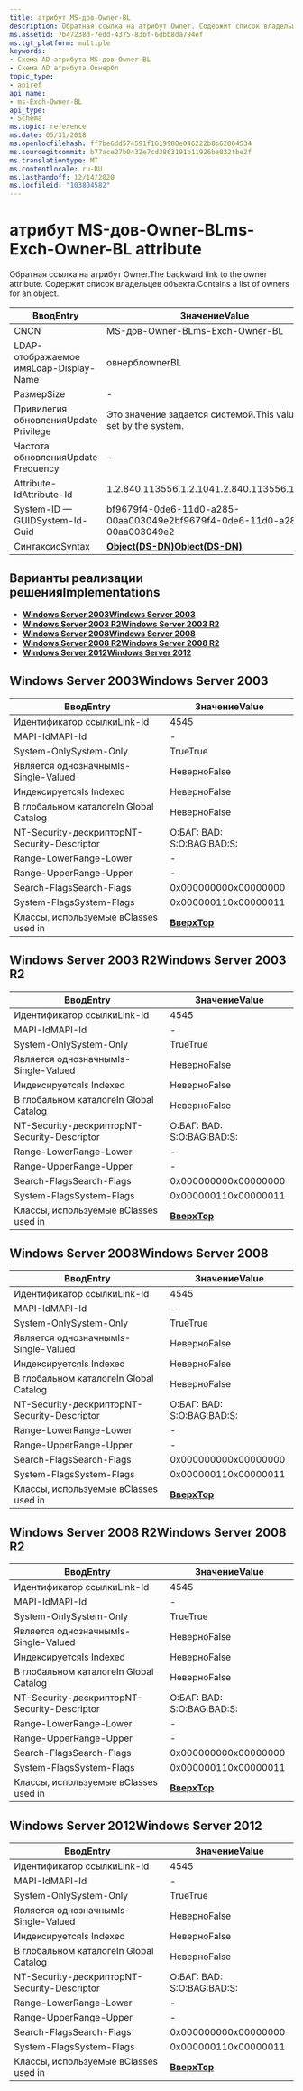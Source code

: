 ```yaml
---
title: атрибут MS-дов-Owner-BL
description: Обратная ссылка на атрибут Owner. Содержит список владельцев объекта.
ms.assetid: 7b47238d-7edd-4375-83bf-6dbb8da794ef
ms.tgt_platform: multiple
keywords:
- Схема AD атрибута MS-дов-Owner-BL
- Схема AD атрибута Овнербл
topic_type:
- apiref
api_name:
- ms-Exch-Owner-BL
api_type:
- Schema
ms.topic: reference
ms.date: 05/31/2018
ms.openlocfilehash: ff7be6dd574591f1619980e046222b8b62864534
ms.sourcegitcommit: b77ace27b0432e7cd3863191b11926be032fbe2f
ms.translationtype: MT
ms.contentlocale: ru-RU
ms.lasthandoff: 12/14/2020
ms.locfileid: "103804582"
---
```

# <a name="ms-exch-owner-bl-attribute"></a><span data-ttu-id="b8a55-106">атрибут MS-дов-Owner-BL</span><span class="sxs-lookup"><span data-stu-id="b8a55-106">ms-Exch-Owner-BL attribute</span></span>

<span data-ttu-id="b8a55-107">Обратная ссылка на атрибут Owner.</span><span class="sxs-lookup"><span data-stu-id="b8a55-107">The backward link to the owner attribute.</span></span> <span data-ttu-id="b8a55-108">Содержит список владельцев объекта.</span><span class="sxs-lookup"><span data-stu-id="b8a55-108">Contains a list of owners for an object.</span></span>



| <span data-ttu-id="b8a55-109">Ввод</span><span class="sxs-lookup"><span data-stu-id="b8a55-109">Entry</span></span> | <span data-ttu-id="b8a55-110">Значение</span><span class="sxs-lookup"><span data-stu-id="b8a55-110">Value</span></span> |
|-------------------|-----------------------------------------|
| <span data-ttu-id="b8a55-111">CN</span><span class="sxs-lookup"><span data-stu-id="b8a55-111">CN</span></span>                | <span data-ttu-id="b8a55-112">MS-дов-Owner-BL</span><span class="sxs-lookup"><span data-stu-id="b8a55-112">ms-Exch-Owner-BL</span></span>                        |
| <span data-ttu-id="b8a55-113">LDAP-отображаемое имя</span><span class="sxs-lookup"><span data-stu-id="b8a55-113">Ldap-Display-Name</span></span> | <span data-ttu-id="b8a55-114">овнербл</span><span class="sxs-lookup"><span data-stu-id="b8a55-114">ownerBL</span></span>                                 |
| <span data-ttu-id="b8a55-115">Размер</span><span class="sxs-lookup"><span data-stu-id="b8a55-115">Size</span></span>              | \-                                      |
| <span data-ttu-id="b8a55-116">Привилегия обновления</span><span class="sxs-lookup"><span data-stu-id="b8a55-116">Update Privilege</span></span>  | <span data-ttu-id="b8a55-117">Это значение задается системой.</span><span class="sxs-lookup"><span data-stu-id="b8a55-117">This value is set by the system.</span></span>        |
| <span data-ttu-id="b8a55-118">Частота обновления</span><span class="sxs-lookup"><span data-stu-id="b8a55-118">Update Frequency</span></span>  | \-                                      |
| <span data-ttu-id="b8a55-119">Attribute-Id</span><span class="sxs-lookup"><span data-stu-id="b8a55-119">Attribute-Id</span></span>      | <span data-ttu-id="b8a55-120">1.2.840.113556.1.2.104</span><span class="sxs-lookup"><span data-stu-id="b8a55-120">1.2.840.113556.1.2.104</span></span>                  |
| <span data-ttu-id="b8a55-121">System-ID — GUID</span><span class="sxs-lookup"><span data-stu-id="b8a55-121">System-Id-Guid</span></span>    | <span data-ttu-id="b8a55-122">bf9679f4-0de6-11d0-a285-00aa003049e2</span><span class="sxs-lookup"><span data-stu-id="b8a55-122">bf9679f4-0de6-11d0-a285-00aa003049e2</span></span>    |
| <span data-ttu-id="b8a55-123">Синтаксис</span><span class="sxs-lookup"><span data-stu-id="b8a55-123">Syntax</span></span>            | [<span data-ttu-id="b8a55-124">**Object(DS-DN)**</span><span class="sxs-lookup"><span data-stu-id="b8a55-124">**Object(DS-DN)**</span></span>](s-object-ds-dn.md) |



## <a name="implementations"></a><span data-ttu-id="b8a55-125">Варианты реализации решения</span><span class="sxs-lookup"><span data-stu-id="b8a55-125">Implementations</span></span>

-   [<span data-ttu-id="b8a55-126">**Windows Server 2003**</span><span class="sxs-lookup"><span data-stu-id="b8a55-126">**Windows Server 2003**</span></span>](#windows-server-2003)
-   [<span data-ttu-id="b8a55-127">**Windows Server 2003 R2**</span><span class="sxs-lookup"><span data-stu-id="b8a55-127">**Windows Server 2003 R2**</span></span>](#windows-server-2003-r2)
-   [<span data-ttu-id="b8a55-128">**Windows Server 2008**</span><span class="sxs-lookup"><span data-stu-id="b8a55-128">**Windows Server 2008**</span></span>](#windows-server-2008)
-   [<span data-ttu-id="b8a55-129">**Windows Server 2008 R2**</span><span class="sxs-lookup"><span data-stu-id="b8a55-129">**Windows Server 2008 R2**</span></span>](#windows-server-2008-r2)
-   [<span data-ttu-id="b8a55-130">**Windows Server 2012**</span><span class="sxs-lookup"><span data-stu-id="b8a55-130">**Windows Server 2012**</span></span>](#windows-server-2012)

## <a name="windows-server-2003"></a><span data-ttu-id="b8a55-131">Windows Server 2003</span><span class="sxs-lookup"><span data-stu-id="b8a55-131">Windows Server 2003</span></span>



| <span data-ttu-id="b8a55-132">Ввод</span><span class="sxs-lookup"><span data-stu-id="b8a55-132">Entry</span></span> | <span data-ttu-id="b8a55-133">Значение</span><span class="sxs-lookup"><span data-stu-id="b8a55-133">Value</span></span> |
|------------------------|---------------------------------|
| <span data-ttu-id="b8a55-134">Идентификатор ссылки</span><span class="sxs-lookup"><span data-stu-id="b8a55-134">Link-Id</span></span>                | <span data-ttu-id="b8a55-135">45</span><span class="sxs-lookup"><span data-stu-id="b8a55-135">45</span></span>                              |
| <span data-ttu-id="b8a55-136">MAPI-Id</span><span class="sxs-lookup"><span data-stu-id="b8a55-136">MAPI-Id</span></span>                | \-                              |
| <span data-ttu-id="b8a55-137">System-Only</span><span class="sxs-lookup"><span data-stu-id="b8a55-137">System-Only</span></span>            | <span data-ttu-id="b8a55-138">True</span><span class="sxs-lookup"><span data-stu-id="b8a55-138">True</span></span>                            |
| <span data-ttu-id="b8a55-139">Является однозначным</span><span class="sxs-lookup"><span data-stu-id="b8a55-139">Is-Single-Valued</span></span>       | <span data-ttu-id="b8a55-140">Неверно</span><span class="sxs-lookup"><span data-stu-id="b8a55-140">False</span></span>                           |
| <span data-ttu-id="b8a55-141">Индексируется</span><span class="sxs-lookup"><span data-stu-id="b8a55-141">Is Indexed</span></span>             | <span data-ttu-id="b8a55-142">Неверно</span><span class="sxs-lookup"><span data-stu-id="b8a55-142">False</span></span>                           |
| <span data-ttu-id="b8a55-143">В глобальном каталоге</span><span class="sxs-lookup"><span data-stu-id="b8a55-143">In Global Catalog</span></span>      | <span data-ttu-id="b8a55-144">Неверно</span><span class="sxs-lookup"><span data-stu-id="b8a55-144">False</span></span>                           |
| <span data-ttu-id="b8a55-145">NT-Security-дескриптор</span><span class="sxs-lookup"><span data-stu-id="b8a55-145">NT-Security-Descriptor</span></span> | <span data-ttu-id="b8a55-146">О:БАГ: BAD: S:</span><span class="sxs-lookup"><span data-stu-id="b8a55-146">O:BAG:BAD:S:</span></span>                    |
| <span data-ttu-id="b8a55-147">Range-Lower</span><span class="sxs-lookup"><span data-stu-id="b8a55-147">Range-Lower</span></span>            | \-                              |
| <span data-ttu-id="b8a55-148">Range-Upper</span><span class="sxs-lookup"><span data-stu-id="b8a55-148">Range-Upper</span></span>            | \-                              |
| <span data-ttu-id="b8a55-149">Search-Flags</span><span class="sxs-lookup"><span data-stu-id="b8a55-149">Search-Flags</span></span>           | <span data-ttu-id="b8a55-150">0x00000000</span><span class="sxs-lookup"><span data-stu-id="b8a55-150">0x00000000</span></span>                      |
| <span data-ttu-id="b8a55-151">System-Flags</span><span class="sxs-lookup"><span data-stu-id="b8a55-151">System-Flags</span></span>           | <span data-ttu-id="b8a55-152">0x00000011</span><span class="sxs-lookup"><span data-stu-id="b8a55-152">0x00000011</span></span>                      |
| <span data-ttu-id="b8a55-153">Классы, используемые в</span><span class="sxs-lookup"><span data-stu-id="b8a55-153">Classes used in</span></span>        | [<span data-ttu-id="b8a55-154">**Вверх**</span><span class="sxs-lookup"><span data-stu-id="b8a55-154">**Top**</span></span>](c-top.md)<br/> |



## <a name="windows-server-2003-r2"></a><span data-ttu-id="b8a55-155">Windows Server 2003 R2</span><span class="sxs-lookup"><span data-stu-id="b8a55-155">Windows Server 2003 R2</span></span>



| <span data-ttu-id="b8a55-156">Ввод</span><span class="sxs-lookup"><span data-stu-id="b8a55-156">Entry</span></span> | <span data-ttu-id="b8a55-157">Значение</span><span class="sxs-lookup"><span data-stu-id="b8a55-157">Value</span></span> |
|------------------------|---------------------------------|
| <span data-ttu-id="b8a55-158">Идентификатор ссылки</span><span class="sxs-lookup"><span data-stu-id="b8a55-158">Link-Id</span></span>                | <span data-ttu-id="b8a55-159">45</span><span class="sxs-lookup"><span data-stu-id="b8a55-159">45</span></span>                              |
| <span data-ttu-id="b8a55-160">MAPI-Id</span><span class="sxs-lookup"><span data-stu-id="b8a55-160">MAPI-Id</span></span>                | \-                              |
| <span data-ttu-id="b8a55-161">System-Only</span><span class="sxs-lookup"><span data-stu-id="b8a55-161">System-Only</span></span>            | <span data-ttu-id="b8a55-162">True</span><span class="sxs-lookup"><span data-stu-id="b8a55-162">True</span></span>                            |
| <span data-ttu-id="b8a55-163">Является однозначным</span><span class="sxs-lookup"><span data-stu-id="b8a55-163">Is-Single-Valued</span></span>       | <span data-ttu-id="b8a55-164">Неверно</span><span class="sxs-lookup"><span data-stu-id="b8a55-164">False</span></span>                           |
| <span data-ttu-id="b8a55-165">Индексируется</span><span class="sxs-lookup"><span data-stu-id="b8a55-165">Is Indexed</span></span>             | <span data-ttu-id="b8a55-166">Неверно</span><span class="sxs-lookup"><span data-stu-id="b8a55-166">False</span></span>                           |
| <span data-ttu-id="b8a55-167">В глобальном каталоге</span><span class="sxs-lookup"><span data-stu-id="b8a55-167">In Global Catalog</span></span>      | <span data-ttu-id="b8a55-168">Неверно</span><span class="sxs-lookup"><span data-stu-id="b8a55-168">False</span></span>                           |
| <span data-ttu-id="b8a55-169">NT-Security-дескриптор</span><span class="sxs-lookup"><span data-stu-id="b8a55-169">NT-Security-Descriptor</span></span> | <span data-ttu-id="b8a55-170">О:БАГ: BAD: S:</span><span class="sxs-lookup"><span data-stu-id="b8a55-170">O:BAG:BAD:S:</span></span>                    |
| <span data-ttu-id="b8a55-171">Range-Lower</span><span class="sxs-lookup"><span data-stu-id="b8a55-171">Range-Lower</span></span>            | \-                              |
| <span data-ttu-id="b8a55-172">Range-Upper</span><span class="sxs-lookup"><span data-stu-id="b8a55-172">Range-Upper</span></span>            | \-                              |
| <span data-ttu-id="b8a55-173">Search-Flags</span><span class="sxs-lookup"><span data-stu-id="b8a55-173">Search-Flags</span></span>           | <span data-ttu-id="b8a55-174">0x00000000</span><span class="sxs-lookup"><span data-stu-id="b8a55-174">0x00000000</span></span>                      |
| <span data-ttu-id="b8a55-175">System-Flags</span><span class="sxs-lookup"><span data-stu-id="b8a55-175">System-Flags</span></span>           | <span data-ttu-id="b8a55-176">0x00000011</span><span class="sxs-lookup"><span data-stu-id="b8a55-176">0x00000011</span></span>                      |
| <span data-ttu-id="b8a55-177">Классы, используемые в</span><span class="sxs-lookup"><span data-stu-id="b8a55-177">Classes used in</span></span>        | [<span data-ttu-id="b8a55-178">**Вверх**</span><span class="sxs-lookup"><span data-stu-id="b8a55-178">**Top**</span></span>](c-top.md)<br/> |



## <a name="windows-server-2008"></a><span data-ttu-id="b8a55-179">Windows Server 2008</span><span class="sxs-lookup"><span data-stu-id="b8a55-179">Windows Server 2008</span></span>



| <span data-ttu-id="b8a55-180">Ввод</span><span class="sxs-lookup"><span data-stu-id="b8a55-180">Entry</span></span> | <span data-ttu-id="b8a55-181">Значение</span><span class="sxs-lookup"><span data-stu-id="b8a55-181">Value</span></span> |
|------------------------|---------------------------------|
| <span data-ttu-id="b8a55-182">Идентификатор ссылки</span><span class="sxs-lookup"><span data-stu-id="b8a55-182">Link-Id</span></span>                | <span data-ttu-id="b8a55-183">45</span><span class="sxs-lookup"><span data-stu-id="b8a55-183">45</span></span>                              |
| <span data-ttu-id="b8a55-184">MAPI-Id</span><span class="sxs-lookup"><span data-stu-id="b8a55-184">MAPI-Id</span></span>                | \-                              |
| <span data-ttu-id="b8a55-185">System-Only</span><span class="sxs-lookup"><span data-stu-id="b8a55-185">System-Only</span></span>            | <span data-ttu-id="b8a55-186">True</span><span class="sxs-lookup"><span data-stu-id="b8a55-186">True</span></span>                            |
| <span data-ttu-id="b8a55-187">Является однозначным</span><span class="sxs-lookup"><span data-stu-id="b8a55-187">Is-Single-Valued</span></span>       | <span data-ttu-id="b8a55-188">Неверно</span><span class="sxs-lookup"><span data-stu-id="b8a55-188">False</span></span>                           |
| <span data-ttu-id="b8a55-189">Индексируется</span><span class="sxs-lookup"><span data-stu-id="b8a55-189">Is Indexed</span></span>             | <span data-ttu-id="b8a55-190">Неверно</span><span class="sxs-lookup"><span data-stu-id="b8a55-190">False</span></span>                           |
| <span data-ttu-id="b8a55-191">В глобальном каталоге</span><span class="sxs-lookup"><span data-stu-id="b8a55-191">In Global Catalog</span></span>      | <span data-ttu-id="b8a55-192">Неверно</span><span class="sxs-lookup"><span data-stu-id="b8a55-192">False</span></span>                           |
| <span data-ttu-id="b8a55-193">NT-Security-дескриптор</span><span class="sxs-lookup"><span data-stu-id="b8a55-193">NT-Security-Descriptor</span></span> | <span data-ttu-id="b8a55-194">О:БАГ: BAD: S:</span><span class="sxs-lookup"><span data-stu-id="b8a55-194">O:BAG:BAD:S:</span></span>                    |
| <span data-ttu-id="b8a55-195">Range-Lower</span><span class="sxs-lookup"><span data-stu-id="b8a55-195">Range-Lower</span></span>            | \-                              |
| <span data-ttu-id="b8a55-196">Range-Upper</span><span class="sxs-lookup"><span data-stu-id="b8a55-196">Range-Upper</span></span>            | \-                              |
| <span data-ttu-id="b8a55-197">Search-Flags</span><span class="sxs-lookup"><span data-stu-id="b8a55-197">Search-Flags</span></span>           | <span data-ttu-id="b8a55-198">0x00000000</span><span class="sxs-lookup"><span data-stu-id="b8a55-198">0x00000000</span></span>                      |
| <span data-ttu-id="b8a55-199">System-Flags</span><span class="sxs-lookup"><span data-stu-id="b8a55-199">System-Flags</span></span>           | <span data-ttu-id="b8a55-200">0x00000011</span><span class="sxs-lookup"><span data-stu-id="b8a55-200">0x00000011</span></span>                      |
| <span data-ttu-id="b8a55-201">Классы, используемые в</span><span class="sxs-lookup"><span data-stu-id="b8a55-201">Classes used in</span></span>        | [<span data-ttu-id="b8a55-202">**Вверх**</span><span class="sxs-lookup"><span data-stu-id="b8a55-202">**Top**</span></span>](c-top.md)<br/> |



## <a name="windows-server-2008-r2"></a><span data-ttu-id="b8a55-203">Windows Server 2008 R2</span><span class="sxs-lookup"><span data-stu-id="b8a55-203">Windows Server 2008 R2</span></span>



| <span data-ttu-id="b8a55-204">Ввод</span><span class="sxs-lookup"><span data-stu-id="b8a55-204">Entry</span></span> | <span data-ttu-id="b8a55-205">Значение</span><span class="sxs-lookup"><span data-stu-id="b8a55-205">Value</span></span> |
|------------------------|---------------------------------|
| <span data-ttu-id="b8a55-206">Идентификатор ссылки</span><span class="sxs-lookup"><span data-stu-id="b8a55-206">Link-Id</span></span>                | <span data-ttu-id="b8a55-207">45</span><span class="sxs-lookup"><span data-stu-id="b8a55-207">45</span></span>                              |
| <span data-ttu-id="b8a55-208">MAPI-Id</span><span class="sxs-lookup"><span data-stu-id="b8a55-208">MAPI-Id</span></span>                | \-                              |
| <span data-ttu-id="b8a55-209">System-Only</span><span class="sxs-lookup"><span data-stu-id="b8a55-209">System-Only</span></span>            | <span data-ttu-id="b8a55-210">True</span><span class="sxs-lookup"><span data-stu-id="b8a55-210">True</span></span>                            |
| <span data-ttu-id="b8a55-211">Является однозначным</span><span class="sxs-lookup"><span data-stu-id="b8a55-211">Is-Single-Valued</span></span>       | <span data-ttu-id="b8a55-212">Неверно</span><span class="sxs-lookup"><span data-stu-id="b8a55-212">False</span></span>                           |
| <span data-ttu-id="b8a55-213">Индексируется</span><span class="sxs-lookup"><span data-stu-id="b8a55-213">Is Indexed</span></span>             | <span data-ttu-id="b8a55-214">Неверно</span><span class="sxs-lookup"><span data-stu-id="b8a55-214">False</span></span>                           |
| <span data-ttu-id="b8a55-215">В глобальном каталоге</span><span class="sxs-lookup"><span data-stu-id="b8a55-215">In Global Catalog</span></span>      | <span data-ttu-id="b8a55-216">Неверно</span><span class="sxs-lookup"><span data-stu-id="b8a55-216">False</span></span>                           |
| <span data-ttu-id="b8a55-217">NT-Security-дескриптор</span><span class="sxs-lookup"><span data-stu-id="b8a55-217">NT-Security-Descriptor</span></span> | <span data-ttu-id="b8a55-218">О:БАГ: BAD: S:</span><span class="sxs-lookup"><span data-stu-id="b8a55-218">O:BAG:BAD:S:</span></span>                    |
| <span data-ttu-id="b8a55-219">Range-Lower</span><span class="sxs-lookup"><span data-stu-id="b8a55-219">Range-Lower</span></span>            | \-                              |
| <span data-ttu-id="b8a55-220">Range-Upper</span><span class="sxs-lookup"><span data-stu-id="b8a55-220">Range-Upper</span></span>            | \-                              |
| <span data-ttu-id="b8a55-221">Search-Flags</span><span class="sxs-lookup"><span data-stu-id="b8a55-221">Search-Flags</span></span>           | <span data-ttu-id="b8a55-222">0x00000000</span><span class="sxs-lookup"><span data-stu-id="b8a55-222">0x00000000</span></span>                      |
| <span data-ttu-id="b8a55-223">System-Flags</span><span class="sxs-lookup"><span data-stu-id="b8a55-223">System-Flags</span></span>           | <span data-ttu-id="b8a55-224">0x00000011</span><span class="sxs-lookup"><span data-stu-id="b8a55-224">0x00000011</span></span>                      |
| <span data-ttu-id="b8a55-225">Классы, используемые в</span><span class="sxs-lookup"><span data-stu-id="b8a55-225">Classes used in</span></span>        | [<span data-ttu-id="b8a55-226">**Вверх**</span><span class="sxs-lookup"><span data-stu-id="b8a55-226">**Top**</span></span>](c-top.md)<br/> |



## <a name="windows-server-2012"></a><span data-ttu-id="b8a55-227">Windows Server 2012</span><span class="sxs-lookup"><span data-stu-id="b8a55-227">Windows Server 2012</span></span>



| <span data-ttu-id="b8a55-228">Ввод</span><span class="sxs-lookup"><span data-stu-id="b8a55-228">Entry</span></span> | <span data-ttu-id="b8a55-229">Значение</span><span class="sxs-lookup"><span data-stu-id="b8a55-229">Value</span></span> |
|------------------------|---------------------------------|
| <span data-ttu-id="b8a55-230">Идентификатор ссылки</span><span class="sxs-lookup"><span data-stu-id="b8a55-230">Link-Id</span></span>                | <span data-ttu-id="b8a55-231">45</span><span class="sxs-lookup"><span data-stu-id="b8a55-231">45</span></span>                              |
| <span data-ttu-id="b8a55-232">MAPI-Id</span><span class="sxs-lookup"><span data-stu-id="b8a55-232">MAPI-Id</span></span>                | \-                              |
| <span data-ttu-id="b8a55-233">System-Only</span><span class="sxs-lookup"><span data-stu-id="b8a55-233">System-Only</span></span>            | <span data-ttu-id="b8a55-234">True</span><span class="sxs-lookup"><span data-stu-id="b8a55-234">True</span></span>                            |
| <span data-ttu-id="b8a55-235">Является однозначным</span><span class="sxs-lookup"><span data-stu-id="b8a55-235">Is-Single-Valued</span></span>       | <span data-ttu-id="b8a55-236">Неверно</span><span class="sxs-lookup"><span data-stu-id="b8a55-236">False</span></span>                           |
| <span data-ttu-id="b8a55-237">Индексируется</span><span class="sxs-lookup"><span data-stu-id="b8a55-237">Is Indexed</span></span>             | <span data-ttu-id="b8a55-238">Неверно</span><span class="sxs-lookup"><span data-stu-id="b8a55-238">False</span></span>                           |
| <span data-ttu-id="b8a55-239">В глобальном каталоге</span><span class="sxs-lookup"><span data-stu-id="b8a55-239">In Global Catalog</span></span>      | <span data-ttu-id="b8a55-240">Неверно</span><span class="sxs-lookup"><span data-stu-id="b8a55-240">False</span></span>                           |
| <span data-ttu-id="b8a55-241">NT-Security-дескриптор</span><span class="sxs-lookup"><span data-stu-id="b8a55-241">NT-Security-Descriptor</span></span> | <span data-ttu-id="b8a55-242">О:БАГ: BAD: S:</span><span class="sxs-lookup"><span data-stu-id="b8a55-242">O:BAG:BAD:S:</span></span>                    |
| <span data-ttu-id="b8a55-243">Range-Lower</span><span class="sxs-lookup"><span data-stu-id="b8a55-243">Range-Lower</span></span>            | \-                              |
| <span data-ttu-id="b8a55-244">Range-Upper</span><span class="sxs-lookup"><span data-stu-id="b8a55-244">Range-Upper</span></span>            | \-                              |
| <span data-ttu-id="b8a55-245">Search-Flags</span><span class="sxs-lookup"><span data-stu-id="b8a55-245">Search-Flags</span></span>           | <span data-ttu-id="b8a55-246">0x00000000</span><span class="sxs-lookup"><span data-stu-id="b8a55-246">0x00000000</span></span>                      |
| <span data-ttu-id="b8a55-247">System-Flags</span><span class="sxs-lookup"><span data-stu-id="b8a55-247">System-Flags</span></span>           | <span data-ttu-id="b8a55-248">0x00000011</span><span class="sxs-lookup"><span data-stu-id="b8a55-248">0x00000011</span></span>                      |
| <span data-ttu-id="b8a55-249">Классы, используемые в</span><span class="sxs-lookup"><span data-stu-id="b8a55-249">Classes used in</span></span>        | [<span data-ttu-id="b8a55-250">**Вверх**</span><span class="sxs-lookup"><span data-stu-id="b8a55-250">**Top**</span></span>](c-top.md)<br/> |



 

 






